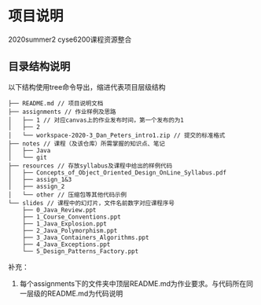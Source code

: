 # 项目说明

2020summer2 cyse6200课程资源整合

## 目录结构说明

以下结构使用tree命令导出，缩进代表项目层级结构

```
├── README.md // 项目说明文档
├── assignments // 作业样例及思路
│   ├── 1 // 对应canvas上的作业发布时间，第一个发布的为1
│   ├── 2 
│   └── workspace-2020-3_Dan_Peters_intro1.zip // 提交的标准格式
├── notes // 课程（及该仓库）所需掌握的知识点、笔记
│   ├── Java
│   └── git
├── resources // 存放syllabus及课程中给出的样例代码
│   ├── Concepts_of_Object_Oriented_Design_OnLine_Syllabus.pdf
│   ├── assign_1&3
│   ├── assign_2
│   └── other // 压缩包等其他代码示例
└── slides // 课程中的幻灯片，文件名前数字对应课程序号
    ├── 0_Java_Review.ppt
    ├── 1_Course_Conventions.ppt
    ├── 1_Java_Explosion.ppt
    ├── 2_Java_Polymorphism.ppt
    ├── 3_Java_Containers_Algorithms.ppt
    ├── 4_Java_Exceptions.ppt
    └── 5_Design_Patterns_Factory.ppt
```

补充：

1. 每个assignments下的文件夹中顶层README.md为作业要求。与代码所在同一层级的README.md为代码说明



## 

